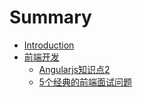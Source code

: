 # Summary

* [Introduction](README.md)
* [前端开发](.前端开发.md)
   * [Angularjs知识点2](EOF/Angularjs知识点2.md)
   * [5个经典的前端面试问题](EOF/5个经典的前端面试问题.md)

